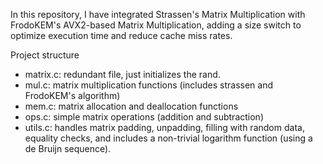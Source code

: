 In this repository, I have integrated Strassen's Matrix Multiplication with FrodoKEM's AVX2-based Matrix Multiplication, adding a size switch to optimize execution time and reduce cache miss rates.

Project structure
- matrix.c: redundant file, just initializes the rand.
- mul.c: matrix multiplication functions (includes strassen and FrodoKEM's algorithm)
- mem.c: matrix allocation and deallocation functions
- ops.c: simple matrix operations (addition and subtraction)
- utils.c: handles matrix padding, unpadding, filling with random data, equality checks, and includes a non-trivial logarithm function (using a de Bruijn sequence).
